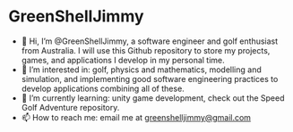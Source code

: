 # GreenShellJimmy
- 👋 Hi, I’m @GreenShellJimmy, a software engineer and golf enthusiast from Australia. I will use this Github repository to store my projects, games, and applications I develop in my personal time. 
- 👀 I’m interested in: golf, physics and mathematics, modelling and simulation, and implementing good software engineering practices to develop applications combining all of these.
- 🌱 I’m currently learning: unity game development, check out the Speed Golf Adventure repository.
- 📫 How to reach me: email me at greenshelljimmy@gmail.com
